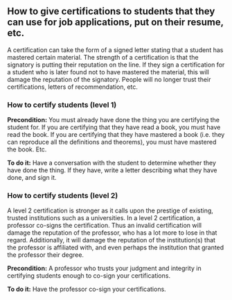 ## How to give certifications to students that they can use for job applications, put on their resume, etc.

A certification can take the form of a signed letter stating that a student has mastered certain material.  The strength of a certification is that the signatory is putting their reputation on the line.  If they sign a certification for a student who is later found not to have mastered the material, this will damage the reputation of the signatory.  People will no longer trust their certifications, letters of recommendation, etc.

### How to certify students (level 1)

**Precondition:** You must already have done the thing you are certifying the student for.  If you are certifying that they have read a book, you must have read the book.  If you are certifying that they have mastered a book (i.e. they can reproduce all the definitions and theorems), you must have mastered the book.  Etc.

**To do it:** Have a conversation with the student to determine whether they have done the thing.  If they have, write a letter describing what they have done, and sign it.

### How to certify students (level 2)

A level 2 certification is stronger as it calls upon the prestige of existing, trusted institutions such as a universities.  In a level 2 certification, a professor co-signs the certification.  Thus an invalid certification will damage the reputation of the professor, who has a lot more to lose in that regard.  Additionally, it will damage the reputation of the institution(s) that the professor is affiliated with, and even perhaps the institution that granted the professor their degree.

**Precondition:** A professor who trusts your judgment and integrity in certifying students enough to co-sign your certifications.

**To do it:** Have the professor co-sign your certifications.
